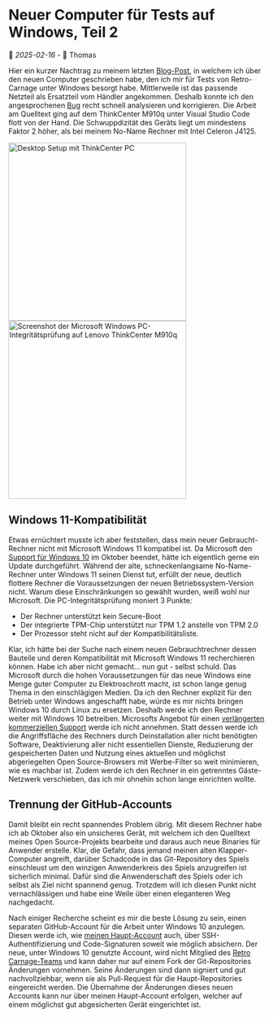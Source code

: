 # Neuer Computer für Tests auf Windows, Teil 2

📅 *2025-02-16* - 🧔 Thomas

Hier ein kurzer Nachtrag zu meinem letzten [Blog-Post](./2025-02-08.md), in welchem ich über den neuen Computer 
geschrieben habe, den ich mir für Tests von Retro-Carnage unter Windows besorgt habe. Mittlerweile ist das passende 
Netzteil als Ersatzteil vom Händler angekommen. Deshalb konnte ich den angesprochenen 
[Bug](https://github.com/Retro-Carnage-Team/retro-carnage/issues/211) recht schnell analysieren und korrigieren. 
Die Arbeit am Quelltext ging auf dem ThinkCenter M910q unter Visual Studio Code flott von der Hand. Die 
Schwuppdizität des Geräts liegt um mindestens Faktor 2 höher, als bei meinem No-Name Rechner mit Intel Celeron J4125. 

<div class="pswp-gallery pswp-gallery--single-column" id="gallery-20250216">  
  <a href="/de/media/blog/2025-02-16/desktop.jpg" 
    data-pswp-width="1500" 
    data-pswp-height="1125" 
    target="_blank">
    <img 
        src="/de/media/blog/2025-02-16/desktop-small.jpg" 
        alt="Desktop Setup mit ThinkCenter PC" 
        style="width: 350px" 
        title="Mein Arbeitsplatz mit ThinkCenter M910q"
    />
  </a>
  <a href="/de/media/blog/2025-02-16/integrity-check.png" 
    data-pswp-width="1345" 
    data-pswp-height="1342" 
    target="_blank">
    <img 
        src="/de/media/blog/2025-02-16/integrity-check-small.png" 
        alt="Screenshot der Microsoft Windows PC-Integritätsprüfung auf Lenovo ThinkCenter M910q" 
        style="width: 350px" 
        title="Lenovo ThinkCenter M910q erfüllt nicht die Anforderungen von Microsoft Windows 11"
    />
  </a>    
</div>

## Windows 11-Kompatibilität

Etwas ernüchtert musste ich aber feststellen, dass mein neuer Gebraucht-Rechner nicht mit Microsoft Windows 11 
kompatibel ist. Da Microsoft den [Support für Windows 10](https://www.microsoft.com/de-de/windows/end-of-support) im
Oktober beendet, hätte ich eigentlich gerne ein Update durchgeführt. Während der alte, schneckenlangsame No-Name-Rechner
unter Windows 11 seinen Dienst tut, erfüllt der neue, deutlich flottere Rechner die Voraussetzungen der neuen 
Betriebssystem-Version nicht. Warum diese Einschränkungen so gewählt wurden, weiß wohl nur Microsoft. Die 
PC-Integritätsprüfung moniert 3 Punkte:

- Der Rechner unterstützt kein Secure-Boot
- Der integrierte TPM-Chip unterstützt nur TPM 1.2 anstelle von TPM 2.0
- Der Prozessor steht nicht auf der Kompatibilitätsliste.

Klar, ich hätte bei der Suche nach einem neuen Gebrauchtrechner dessen Bauteile und deren Kompatibilität mit Microsoft 
Windows 11 recherchieren können. Habe ich aber nicht gemacht... nun gut - selbst schuld. Das Microsoft durch die hohen
Voraussetzungen für das neue Windows eine Menge guter Computer zu Elektroschrott macht, ist schon lange genug Thema in 
den einschlägigen Medien. Da ich den Rechner explizit für den Betrieb unter Windows angeschafft habe, würde es mir 
nichts bringen Windows 10 durch Linux zu ersetzen. Deshalb werde ich den Rechner weiter mit Windows 10 betreiben. 
Microsofts Angebot für einen 
[verlängerten kommerziellen Support](https://learn.microsoft.com/de-de/windows/whats-new/extended-security-updates)
werde ich nicht annehmen. Statt dessen werde ich die Angriffsfläche des Rechners durch Deinstallation aller 
nicht benötigten Software, Deaktivierung aller nicht essentiellen Dienste, Reduzierung der gespeicherten Daten und 
Nutzung eines aktuellen und möglichst abgeriegelten Open Source-Browsers mit Werbe-Filter so weit minimieren, wie es 
machbar ist. Zudem werde ich den Rechner in ein getrenntes Gäste-Netzwerk verschieben, das ich mir ohnehin schon lange
einrichten wollte.

## Trennung der GitHub-Accounts

Damit bleibt ein recht spannendes Problem übrig. Mit diesem Rechner habe ich ab Oktober also ein unsicheres Gerät, mit 
welchem ich den Quelltext meines Open Source-Projekts bearbeite und daraus auch neue Binaries für Anwender erstelle. 
Klar, die Gefahr, dass jemand meinen alten Klapper-Computer angreift, darüber Schadcode in das Git-Repository des Spiels
einschleust um den winzigen Anwenderkreis des Spiels anzugreifen ist sicherlich minimal. Dafür sind die Anwenderschaft 
des Spiels oder ich selbst als Ziel nicht spannend genug. Trotzdem will ich diesen Punkt nicht vernachlässigen und habe
eine Weile über einen eleganteren Weg nachgedacht.

Nach einiger Recherche scheint es mir die beste Lösung zu sein, einen separaten GitHub-Account für die Arbeit unter 
Windows 10 anzulegen. Diesen werde ich, wie [meinen Haupt-Account](https://github.com/huddeldaddel) auch, über 
SSH-Authentifizierung und Code-Signaturen soweit wie möglich absichern. Der neue, unter Windows 10 genutzte 
Account, wird nicht Mitglied des 
[Retro Carnage-Teams](https://github.com/Retro-Carnage-Team) und kann daher nur auf einem Fork der Git-Repositories
Änderungen vornehmen. Seine Änderungen sind dann signiert und gut nachvollziehbar, wenn sie als Pull-Request für die 
Haupt-Repositories eingereicht werden. Die Übernahme der Änderungen dieses neuen Accounts kann nur über meinen 
Haupt-Account erfolgen, welcher auf einem möglichst gut abgesicherten Gerät eingerichtet ist.

<link rel="stylesheet" href="/de/assets/css/photoswipe.css">

<script type="module">
    import PhotoSwipeLightbox from '/de/assets/js/photoswipe-lightbox.esm.js';
    new PhotoSwipeLightbox({
      gallery: '#gallery-20250216',
      children: 'a',
      pswpModule: () => import('/de/assets/js/photoswipe.esm.js')
    }).init();    
</script>
